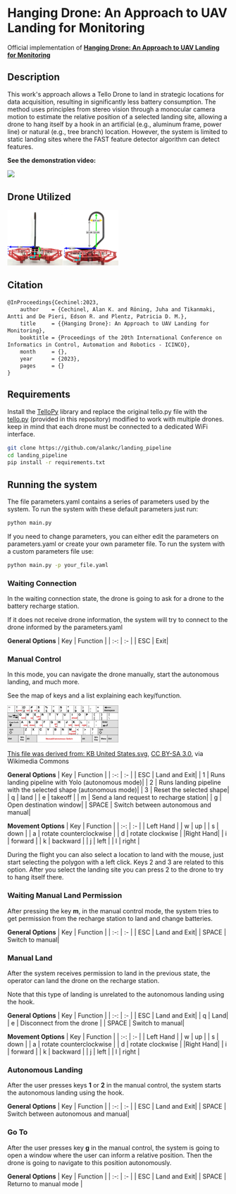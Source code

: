 # Hanging Drone: An Approach to UAV Landing for Monitoring
Official implementation of **[Hanging Drone: An Approach to UAV Landing for Monitoring]()**

## Description

This work's approach allows a Tello Drone to land in strategic locations for data acquisition, resulting in significantly less battery consumption. The method uses principles from stereo vision through a monocular camera motion to estimate the relative position of a selected landing site, allowing a drone to hang itself by a hook in an artificial (e.g., aluminum frame, power line) or natural (e.g., tree branch) location. However, the system is limited to static landing sites where the FAST feature detector algorithm can detect features.

**See the demonstration video:**

<!---->
[<img src="https://img.youtube.com/vi/-aCFcoKEJI8/maxresdefault.jpg" width="50%">](https://youtu.be/-aCFcoKEJI8)

## Drone Utilized

<img src="drone/drone_image.png" width="50%">

## Citation

```
@InProceedings{Cechinel:2023,
    author    = {Cechinel, Alan K. and Röning, Juha and Tikanmaki, Antti and De Pieri, Edson R. and Plentz, Patricia D. M.},
    title     = {{Hanging Drone}: An Approach to UAV Landing for Monitoring},
    booktitle = {Proceedings of the 20th International Conference on Informatics in Control, Automation and Robotics - ICINCO},
    month     = {},
    year      = {2023},
    pages     = {}
}
```

## Requirements

Install the [TelloPy](https://github.com/hanyazou/TelloPy) library and replace the original tello.py file with the [tello.py](extra/tello.py) (provided in this repository) modified to work with multiple drones. keep in mind that each drone must be connected to a dedicated WiFi interface.


```bash
git clone https://github.com/alankc/landing_pipeline
cd landing_pipeline
pip install -r requirements.txt
```

## Running the system

The file parameters.yaml contains a series of parameters used by the system. To run the system with these default parameters just run:

```bash
python main.py
```

If you need to change parameters, you can either edit the parameters on parameters.yaml or create your own parameter file.
To run the system with a custom parameters file use:

```bash
python main.py -p your_file.yaml
```


### Waiting Connection
In the waiting connection state, the drone is going to ask for a drone to the battery recharge station.

If it does not receive drone information, the system will try to connect to the drone informed by the parameters.yaml

**General Options**
| Key | Function |
| :-: | :- |
| ESC | Exit|

### Manual Control

In this mode, you can navigate the drone manually, start the autonomous landing, and much more.

See the map of keys and a list explaining each key/function.

<img src="drone/keyboard.png" width="50%">

<a href="https://commons.wikimedia.org/wiki/File:KB_United_States-NoAltGr.svg">This file was derived from: KB United States.svg</a>, <a href="http://creativecommons.org/licenses/by-sa/3.0/">CC BY-SA 3.0</a>, via Wikimedia Commons

**General Options**
| Key | Function |
| :-: | :- |
| ESC | Land and Exit|
| 1 | Runs landing pipeline with Yolo (autonomous mode)|
| 2 | Runs landing pipeline with the selected shape (autonomous mode)|
| 3 | Reset the selected shape|
| q | land |
| e | takeoff |
| m | Send a land request to recharge station|
| g | Open destination window|
| SPACE | Switch between autonomous and manual|

**Movement Options**
| Key | Function |
| :-: | :- |
| Left Hand |
| w | up |
| s | down |
| a | rotate counterclockwise |
| d | rotate clockwise |
|Right Hand|
| i | forward |
| k | backward |
| j | left |
| l | right |

During the flight you can also select a location to land with the mouse, just start selecting the polygon with a left click.
Keys 2 and 3 are related to this option. After you select the landing site you can press 2 to the drone to try to hang itself there.

### Waiting Manual Land Permission

After pressing the key **m**, in the manual control mode, the system tries to get permission from the recharge station to land and change batteries.

**General Options**
| Key | Function |
| :-: | :- |
| ESC | Land and Exit|
| SPACE | Switch to manual|

### Manual Land

After the system receives permission to land in the previous state, the operator can land the drone on the recharge station.

Note that this type of landing is unrelated to the autonomous landing using the hook.

**General Options**
| Key | Function |
| :-: | :- |
| ESC | Land and Exit|
| q | Land|
| e | Disconnect from the drone |
| SPACE | Switch to manual|

**Movement Options**
| Key | Function |
| :-: | :- |
| Left Hand |
| w | up |
| s | down |
| a | rotate counterclockwise |
| d | rotate clockwise |
|Right Hand|
| i | forward |
| k | backward |
| j | left |
| l | right |

### Autonomous Landing

After the user presses keys **1** or **2** in the manual control, the system starts the autonomous landing using the hook.

**General Options**
| Key | Function |
| :-: | :- |
| ESC | Land and Exit|
| SPACE | Switch between autonomous and manual|

### Go To

After the user presses key **g** in the manual control, the system is going to open a window where the user can inform a relative position. Then the drone is going to navigate to this position autonomously.

**General Options**
| Key | Function |
| :-: | :- |
| ESC | Land and Exit|
| SPACE | Returno to manual mode |
